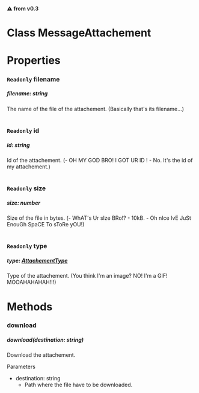 #### :warning: from v0.3

# **Class MessageAttachement**

# Properties

### `Readonly` **filename**

##### filename: string

The name of the file of the attachement. (Basically that's its filename...)

#

### `Readonly` **id**

##### id: string

Id of the attachement. (- OH MY GOD BRO! I GOT UR ID ! - No. It's the id of my attachement.)

#

### `Readonly` **size**

##### size: number

Size of the file in bytes. (- WhAT's Ur sIze BRo!? - 10kB. - Oh nIce IvE JuSt EnouGh SpaCE To sToRe yOU!)

#

### `Readonly` **type**

##### type: [AttachementType](/docs/Enums/AttachementType.md)

Type of the attachement. (You think I'm an image? NO! I'm a GIF! MOOAHAHAHAH!!!)

#

# Methods

### **download**

##### download(destination: string)

Download the attachement.

Parameters

-   destination: string
    -   Path where the file have to be downloaded.
